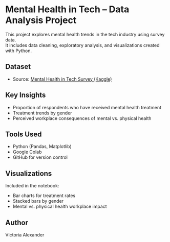 # Mental Health in Tech – Data Analysis Project

This project explores mental health trends in the tech industry using survey data.  
It includes data cleaning, exploratory analysis, and visualizations created with Python.

## Dataset
- Source: [Mental Health in Tech Survey (Kaggle)](https://www.kaggle.com/datasets/osmi/mental-health-in-tech-survey)

## Key Insights
- Proportion of respondents who have received mental health treatment
- Treatment trends by gender
- Perceived workplace consequences of mental vs. physical health

## Tools Used
- Python (Pandas, Matplotlib)
- Google Colab
- GitHub for version control

## Visualizations
Included in the notebook:  
- Bar charts for treatment rates  
- Stacked bars by gender  
- Mental vs. physical health workplace impact

## Author
Victoria Alexander
